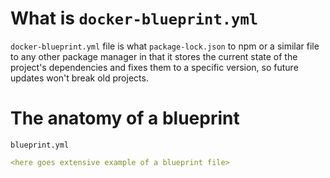 # What is `docker-blueprint.yml`

`docker-blueprint.yml` file is what `package-lock.json` to npm or a similar file
to any other package manager in that it stores the current state of the project's
dependencies and fixes them to a specific version, so future updates won't break
old projects.

# The anatomy of a blueprint

`blueprint.yml`

```yml
<here goes extensive example of a blueprint file>
```
